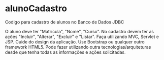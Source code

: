 # alunoCadastro

Codigo para cadastro de alunos no Banco de Dados JDBC


O aluno deve ter "Matrícula", "Nome", "Curso". 
No cadastro devem ter as ações "Incluir", "Alterar", "Excluir" e "Listar".
Faça utilizando MVC, Servlet e JSP.
Cuide do design da aplicação. 
Use Bootstrap ou qualquer outro framework HTML5.
Pode fazer utilizando outra tecnologias/arquiteturas desde que tenha todas as informações e ações solicitadas.


